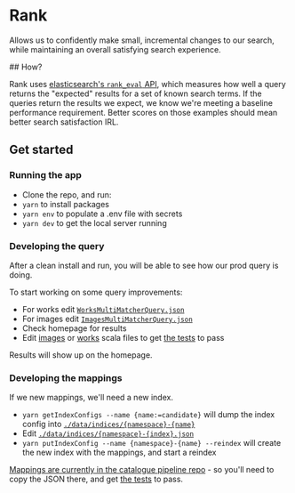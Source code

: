 # Rank

Allows us to confidently make small, incremental changes to our search, while maintaining
an overall satisfying search experience.

## How?

Rank uses [elasticsearch's `rank_eval` API](https://www.elastic.co/guide/en/elasticsearch/reference/current/search-rank-eval.html), which measures how well a query returns the "expected" results for a set of known search terms. If the queries return the results we expect, we know we're meeting a baseline performance requirement. Better scores on those examples should mean better search satisfaction IRL.

## Get started

### Running the app

- Clone the repo, and run:
- `yarn` to install packages
- `yarn env` to populate a .env file with secrets
- `yarn dev` to get the local server running

### Developing the query

After a clean install and run, you will be able to see how our prod query is doing.

To start working on some query improvements:

- For works edit [`WorksMultiMatcherQuery.json`](/search/src/test/resources/WorksMultiMatcherQuery.json)
- For images edit [`ImagesMultiMatcherQuery.json`](/search/src/test/resources/ImagesMultiMatcherQuery.json)
- Check homepage for results
- Edit [images](images-scala-file) or [works](works-scala-file) scala files to get [the tests](scala-tests) to pass

[works-scala-file]: /search/src/main/scala/weco/api/search/elasticsearch/WorksMultiMatcher.scala
[images-scala-file]: /search/src/test/scala/weco/api/search/images/ImagesSimilarityTest.scala
[scala-tests]: /search/src/test/scala/weco/api/search/elasticsearch/SearchQueryJsonTest.scala

Results will show up on the homepage.

### Developing the mappings

If we new mappings, we'll need a new index.

- `yarn getIndexConfigs --name {name:=candidate}` will dump the index config into [`./data/indices/{namespace}-{name}`](./data/indices/)
- Edit [`./data/indices/{namespace}-{index}.json`](./data/indices/)
- `yarn putIndexConfig --name {namespace}-{name} --reindex` will create the new index with the mappings, and start a reindex

[Mappings are currently in the catalogue pipeline repo](catalogue-pipeline-mappings) - so you'll need to copy the JSON there, and get [the tests](search-tests) to pass.

[catalogue-pipeline-mappings]: https://github.com/wellcomecollection/catalogue-pipeline/tree/main/common/internal_model/src/test/resources

[search-tests]: https://github.com/wellcomecollection/catalogue-pipeline/blob/main/common/internal_model/src/test/scala/weco/catalogue/internal_model/index/SearchIndexConfigJsonTest.scala
